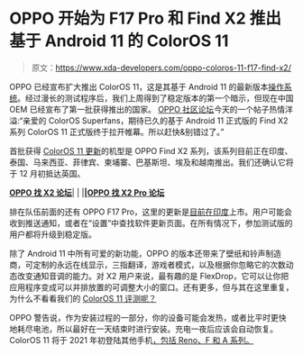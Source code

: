 # OPPO 开始为 F17 Pro 和 Find X2 推出基于 Android 11 的 ColorOS 11

> 原文：<https://www.xda-developers.com/oppo-coloros-11-f17-find-x2/>

OPPO 已经宣布扩大推出 ColorOS 11，这是其基于 Android 11 的最新版本[操作系统](https://www.xda-developers.com/oppo-unveils-coloros-11-based-on-android-11/)。经过漫长的测试程序后，我们上周得到了稳定版本的第一个暗示，但现在中国 OEM 已经宣布了第一批获得推出的国家。 [OPPO 社区论坛](https://community.coloros.com/forum.php?mod=viewthread&tid=51018&page=1&extra=#pid260351)今天的一个帖子热情洋溢:“亲爱的 ColorOS Superfans，期待已久的基于 Android 11 正式版的 Find X2 系列 ColorOS 11 正式版终于拉开帷幕。所以赶快&别错过了。”

首批获得 [ColorOS 11 更新](https://www.xda-developers.com/oppo-unveils-coloros-11-based-on-android-11/)的机型是 OPPO Find X2 系列，该系列目前正在印度、泰国、马来西亚、菲律宾、柬埔寨、巴基斯坦、埃及和越南推出。我们还确认它将于 12 月初抵达英国。

**[OPPO 找 X2 论坛](https://forum.xda-developers.com/oppo-find-x2)**| | |**|[OPPO 找 X2 Pro 论坛](https://forum.xda-developers.com/find-x2-pro)**

排在队伍前面的还有 OPPO F17 Pro，这里的更新是[目前在印度](https://community.coloros.com/forum.php?mod=viewthread&tid=51017&page=1&extra=#pid260349)上市。用户可能会收到推送通知，或者在“设置”中查找软件更新页面。在所有情况下，参加测试版的用户都将升级到稳定版。

除了 Android 11 中所有可爱的新功能，OPPO 的版本还带来了壁纸和铃声制造商，可定制的永远在线显示，三指翻译，游戏者模式，以及根据你忽略它的次数动态改变通知音调的能力。对 X2 用户来说，最有趣的是 FlexDrop，它可以让你把应用程序变成可以并排放置的可调整大小的窗口。还有更多，但与其在这里重复，为什么不看看我们的 [ColorOS 11 评测呢？](https://www.xda-developers.com/coloros-11-android-11-oppo-review/)

OPPO 警告说，作为安装过程的一部分，你的设备可能会发热，或者比平时更快地耗尽电池，所以最好在一天结束时进行安装。充电一夜后应该会自动恢复。ColorOS 11 将于 2021 年初登陆其他手机[，包括 Reno、F 和 A 系列。](https://www.xda-developers.com/oppo-android-11-update-list-download-install/)
